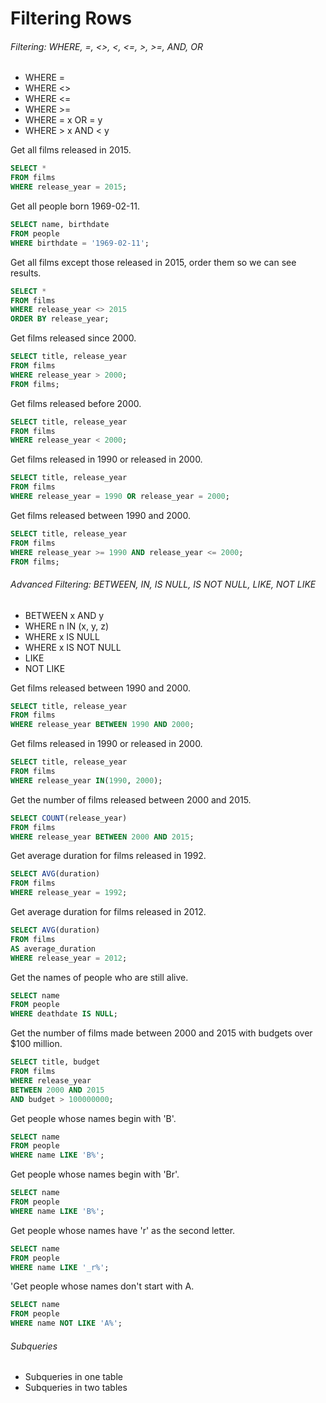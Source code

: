 # Filtering Rows
###### Filtering: WHERE, =, <>, <, <=, >, >=, AND, OR
- WHERE =
- WHERE <>
- WHERE <=
- WHERE >=
- WHERE = x OR = y  
- WHERE > x AND < y

Get all films released in 2015.
```sql
SELECT *
FROM films
WHERE release_year = 2015;
```

Get all people born 1969-02-11.
```sql
SELECT name, birthdate
FROM people
WHERE birthdate = '1969-02-11';
```

Get all films except those released in 2015, order them so we can see results.
```sql
SELECT *
FROM films
WHERE release_year <> 2015
ORDER BY release_year;
```

Get films released since 2000.
```sql
SELECT title, release_year
FROM films
WHERE release_year > 2000;
FROM films;
```

Get films released before 2000.
```sql
SELECT title, release_year
FROM films
WHERE release_year < 2000;
```

Get films released in 1990 or released in 2000.
```sql
SELECT title, release_year
FROM films
WHERE release_year = 1990 OR release_year = 2000;
```

Get films released between 1990 and 2000.
```sql
SELECT title, release_year
FROM films
WHERE release_year >= 1990 AND release_year <= 2000;
FROM films;
```

###### Advanced Filtering: BETWEEN, IN, IS NULL, IS NOT NULL, LIKE, NOT LIKE
- BETWEEN x AND y
- WHERE n IN (x, y, z)
- WHERE x IS NULL
- WHERE x IS NOT NULL
- LIKE
- NOT LIKE

Get films released between 1990 and 2000.
```sql
SELECT title, release_year
FROM films
WHERE release_year BETWEEN 1990 AND 2000;
```

Get films released in 1990 or released in 2000.
```sql
SELECT title, release_year
FROM films
WHERE release_year IN(1990, 2000);
```

Get the number of films released between 2000 and 2015.
```sql
SELECT COUNT(release_year)
FROM films
WHERE release_year BETWEEN 2000 AND 2015;
```

Get average duration for films released in 1992.
```sql
SELECT AVG(duration)
FROM films
WHERE release_year = 1992;
```

Get average duration for films released in 2012.
```sql
SELECT AVG(duration)
FROM films
AS average_duration
WHERE release_year = 2012;
```

Get the names of people who are still alive.
```sql
SELECT name
FROM people
WHERE deathdate IS NULL;
```

Get the number of films made between 2000 and 2015 with budgets over $100 million.
```sql
SELECT title, budget
FROM films
WHERE release_year
BETWEEN 2000 AND 2015
AND budget > 100000000;
```

Get people whose names begin with 'B'.
```sql
SELECT name
FROM people
WHERE name LIKE 'B%';
```

Get people whose names begin with 'Br'.
```sql
SELECT name
FROM people
WHERE name LIKE 'B%';
```

Get people whose names have 'r' as the second letter.
```sql
SELECT name
FROM people
WHERE name LIKE '_r%';
```

'Get people whose names don't start with A.
```sql
SELECT name
FROM people
WHERE name NOT LIKE 'A%';
```

###### Subqueries
- Subqueries in one table
- Subqueries in two tables
